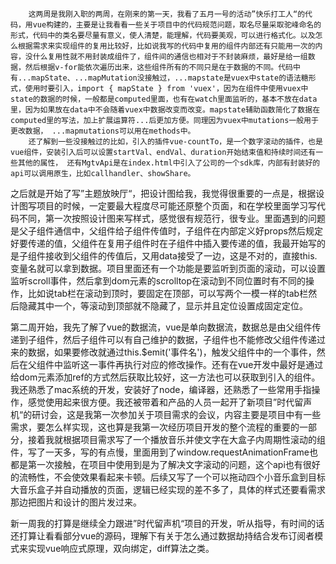 ```chinese
	这两周是我刚入职的两周，在刚来的第一天，我看了五月一号的活动”快乐打工人“的代码，用vue构建的，主要是让我看看一些关于项目中的代码规范问题，取名尽量采取驼峰命名的形式，代码中的类名要尽量有意义，使人清楚，能理解，代码要美观，可以进行格式化。以及怎么根据需求来实现组件的复用比较好，比如说我写的代码中复用的组件内部还有只能用一次的内容，没什么复用性就不用封装成组件了，组件间的通信也相对于不封装麻烦，最好是给一组数据，然后根据v-for能依次遍历出来，这些组件所有的不同只是在于数据的不同。代码中有...mapState、...mapMutation没接触过，...mapstate是vuex中state的语法糖形式，使用时要引入，import { mapState } from 'vuex'，因为在组件中使用vuex中state的数据的时候，一般都是computed里面，也有在watch里面监听的，基本不放在data里，因为如果放在data中不会随着vuex中数据改变而改变。mapstate辅助函数简化了数据在computed里的写法，加上扩展运算符...后更加方便。同理因为vuex中mutations一般用于更改数据， ...mapmutations可以用在methods中。
	还了解到一些没接触过的比如，引入的插件vue-countTo，是一个数字滚动的插件，也是vue组件，安装引入后可以设置startVal、endVal、duration开始结束值和持续时间还有一些其他的属性， 还有MgtvApi是在index.html中引入了公司的一个sdk库，内部有封装好的api可以调用原生，比如callhandler、showShare。
```

​		之后就是开始了写”主题放映厅“，把设计图给我，我觉得很重要的一点是，根据设计图写项目的时候，一定要最大程度尽可能还原整个页面，和在学校里面学习写代码不同，第一次按照设计图来写样式，感觉很有规范行，很专业。里面遇到的问题是父子组件通信中，父组件给子组件传值时，子组件在内部定义好props然后规定好要传递的值，父组件在复用子组件时在子组件中插入要传递的值，我最开始写的是子组件接收到父组件的传值后，又用data接受了一边，这是不对的，直接this.变量名就可以拿到数据。项目里面还有一个功能是要监听到页面的滚动，可以设置监听scroll事件，然后拿到dom元素的scrolltop在滚动到不同位置时有不同的操作，比如说tab栏在滚动到顶时，要固定在顶部，可以写两个一模一样的tab栏然后隐藏其中一个，等滚动到顶部就不隐藏了，显示并且定位设置成固定定位。

​		第二周开始，我先了解了vue的数据流，vue是单向数据流，数据总是由父组件传递到子组件，然后子组件可以有自己维护的数据，子组件也不能修改父组件传递过来的数据，如果要修改就通过this.$emit('事件名')，触发父组件中的一个事件，然后在父组件中监听这一事件再执行对应的修改操作。还有在vue开发中最好是通过给dom元素添加ref的方式然后获取比较好，这一方法也可以获取到引入的组件。我还熟悉了mac系统的开发，安装好了node，编译器，还熟悉了一些常用手指操作，感觉使用起来很方便。我还被带着和产品的人员一起开了新项目”时代留声机“的研讨会，这是我第一次参加关于项目需求的会议，内容主要是项目中有一些需求，要怎么样实现，这也算是我第一次经历项目开发的整个流程的重要的一部分，接着我就根据项目需求写了一个播放音乐并使文字在大盒子内周期性滚动的组件，写了一天多，写的有点慢，里面用到了window.requestAnimationFrame也都是第一次接触，在项目中使用到是为了解决文字滚动的问题，这个api也有很好的流畅性，不会使效果看起来卡顿。后续又写了一个可以拖动四个小音乐盒到目标大音乐盒子并自动播放的页面，逻辑已经实现的差不多了，具体的样式还要看需求那边把图片和设计的图片发过来。

​		新一周我的打算是继续全力跟进”时代留声机“项目的开发，听从指导，有时间的话还打算让看看部分vue的源码，理解下有关于怎么通过数据劫持结合发布订阅者模式来实现vue响应式原理，双向绑定，diff算法之类。

